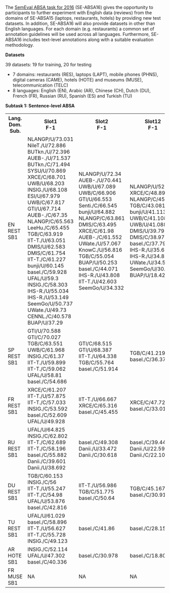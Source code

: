 The [SemEval ABSA task for 2016](http://alt.qcri.org/semeval2016/task5/) (SE-ABSA16) gives the opportunity to participants to further experiment with English data (reviews) from the domains of SE-ABSA15 (laptops, restaurants, hotels) by providing new test datasets. In addition, SE-ABSA16 will also provide datasets in other than English languages. For each domain (e.g. restaurants) a common set of annotation guidelines will be used across all languages. Furthermore, SE-ABSA16 includes text-level annotations along with a suitable evaluation methodology.

**Datasets**

39 datasets: 19 for training, 20 for testing

* 7 domains: restaurants (RES), laptops (LAPT), mobile phones (PHNS), digital cameras (CAME), hotels (HOTE) and museums (MUSE), telecommunication (TELC)
* 8 languages: English (EN), Arabic (AR), Chinese (CH), Dutch (DU), French (FR), Russian (RU), Spanish (ES) and Turkish (TU)

**Subtask 1: Sentence-level ABSA**

<table class="tg">
  <tr>
    <th class="tg-yw4l">Lang.<br>    Dom.<br>    Sub.</th>
    <th class="tg-yw4l">Slot1<br>    F-1</th>
    <th class="tg-yw4l">Slot2<br>    F-1</th>
    <th class="tg-yw4l">Slot12<br>    F-1</th>
    <th class="tg-yw4l">Slot3<br>    Acc.</th>
  </tr>
  <tr>
    <td class="tg-031e">EN<br>    REST<br>    SB1</td>
    <td class="tg-031e"> NLANGP/U/73.031 <br>     NileT./U/72.886 <br>     BUTkn./U/72.396 <br>     AUEB-./U/71.537 <br>     BUTkn./C/71.494 <br>     SYSU/U/70.869 <br>     XRCE/C/68.701 <br>     UWB/U/68.203 <br>     INSIG./U/68.108 <br>     ESI/U/67.979 <br>     UWB/C/67.817 <br>     GTI/U/67.714 <br>     AUEB-./C/67.35 <br>     NLANGP/C/65.563 <br>     LeeHu./C/65.455 <br>     TGB/C/63.919 <br>     IIT-T./U/63.051 <br>     DMIS/U/62.583 <br>     DMIS/C/61.754 <br>     IIT-T./C/61.227 <br>     bunji/U/60.145 <br>     basel./C/59.928 <br>     UFAL/U/59.3 <br>     INSIG./C/58.303 <br>     IHS-R./U/55.034 <br>     IHS-R./U/53.149 <br>     SeemGo/U/50.737 <br>     UWate./U/49.73 <br>     CENNL./C/40.578 <br>     BUAP/U/37.29 <br>    </td>
    <td class="tg-yw4l"> NLANGP/U/72.34 <br>     AUEB-./U/70.441 <br>     UWB/U/67.089 <br>     UWB/C/66.906 <br>     GTI/U/66.553 <br>     Senti./C/66.545 <br>     bunji/U/64.882 <br>     NLANGP/C/63.861 <br>     DMIS/C/63.495 <br>     XRCE/C/61.98 <br>     AUEB-./C/61.552 <br>     UWate./U/57.067 <br>     KnowC./U/56.816 <br>     TGB/C/55.054 <br>     BUAP/U/50.253 <br>     basel./C/44.071 <br>     IHS-R./U/43.808 <br>     IIT-T./U/42.603 <br>     SeemGo/U/34.332 <br>    </td>
    <td class="tg-yw4l"> NLANGP/U/52.607 <br>     XRCE/C/48.891 <br>     NLANGP/C/45.724 <br>     TGB/C/43.081 <br>     bunji/U/41.113 <br>     UWB/C/41.108 <br>     UWB/U/41.088 <br>     DMIS/U/39.796 <br>     DMIS/C/38.976 <br>     basel./C/37.795 <br>     IHS-R./U/35.608 <br>     IHS-R./U/34.864 <br>     UWate./U/34.536 <br>     SeemGo/U/30.667 <br>     BUAP/U/18.428 <br>    </td>
    <td class="tg-yw4l"> XRCE/C/88.126 <br>     IIT-T./U/86.729 <br>     NileT./U/85.448 <br>     IHS-R./U/83.935 <br>     ECNU/U/83.586 <br>     AUEB-./U/83.236 <br>     INSIG./U/82.072 <br>     UWB/C/81.839 <br>     UWB/U/81.723 <br>     SeemGo/C/81.141 <br>     bunji/U/81.024 <br>     TGB/C/80.908 <br>     ECNU/C/80.559 <br>     UWate./U/80.326 <br>     INSIG./C/80.21 <br>     DMIS/C/79.977 <br>     DMIS/U/79.627 <br>     IHS-R./U/78.696 <br>     Senti./U/78.114 <br>     LeeHu./C/78.114 <br>     basel./C/76.484 <br>     bunji/C/76.251 <br>     SeemGo/U/72.992 <br>     AKTSKI/U/71.711 <br>     COMMIT/C/70.547 <br>     SNLP/U/69.965 <br>     GTI/U/69.965 <br>     CENNL./C/63.912 <br>     BUAP/U/60.885 <br>    </td>
  </tr>
  <tr>
    <td class="tg-yw4l">SP<br>    REST<br>    SB1</td>
    <td class="tg-yw4l"> GTI/U/70.588 <br>     GTI/C/70.027 <br>     TGB/C/63.551 <br>     UWB/C/61.968 <br>     INSIG./C/61.37 <br>     IIT-T./U/59.899 <br>     IIT-T./C/59.062 <br>     UFAL/U/58.81 <br>     basel./C/54.686 <br>    </td>
    <td class="tg-yw4l"> GTI/C/68.515 <br>     GTI/U/68.387 <br>     IIT-T./U/64.338 <br>     TGB/C/55.764 <br>     basel./C/51.914 <br>    </td>
    <td class="tg-yw4l"> TGB/C/41.219 <br>     basel./C/36.379 <br>    </td>
    <td class="tg-yw4l"> IIT-T./U/83.582 <br>     TGB/C/82.09 <br>     UWB/C/81.343 <br>     INSIG./C/79.571 <br>     basel./C/77.799 <br>    </td>
  </tr>
  <tr>
    <td class="tg-yw4l">FR<br>    REST<br>    SB1</td>
    <td class="tg-yw4l"> XRCE/C/61.207 <br>     IIT-T./U/57.875 <br>     IIT-T./C/57.033 <br>     INSIG./C/53.592 <br>     basel./C/52.609 <br>     UFAL/U/49.928 <br>    </td>
    <td class="tg-yw4l"> IIT-T./U/66.667 <br>     XRCE/C/65.316 <br>     basel./C/45.455 <br>    </td>
    <td class="tg-yw4l"> XRCE/C/47.721 <br>     basel./C/33.017 <br>    </td>
    <td class="tg-yw4l"> XRCE/C/78.826 <br>     UWB/C/75.262 <br>     UWB/C/74.319 <br>     INSIG./C/73.166 <br>     IIT-T./U/72.222 <br>     basel./C/67.4 <br>    </td>
  </tr>
  <tr>
    <td class="tg-yw4l">RU<br>    REST<br>    SB1</td>
    <td class="tg-yw4l"> UFAL/U/64.825 <br>     INSIG./C/62.802 <br>     IIT-T./C/62.689 <br>     IIT-T./C/58.196 <br>     basel./C/55.882 <br>     Danii./C/39.601 <br>     Danii./U/38.692 <br>    </td>
    <td class="tg-yw4l"> basel./C/49.308 <br>     Danii./U/33.472 <br>     Danii./C/30.618 <br>    </td>
    <td class="tg-yw4l"> basel./C/39.441 <br>     Danii./U/22.591 <br>     Danii./C/22.107 <br>    </td>
    <td class="tg-yw4l"> MayAnd/U/77.923 <br>     INSIG./C/75.077 <br>     IIT-T./U/73.615 <br>     Danii./U/73.308 <br>     Danii./C/72.538 <br>     basel./C/71 <br>    </td>
  </tr>
  <tr>
    <td class="tg-yw4l">DU<br>    REST<br>    SB1</td>
    <td class="tg-yw4l"> TGB/C/60.153 <br>     INSIG./C/56 <br>     IIT-T./U/55.247 <br>     IIT-T./C/54.98 <br>     UFAL/U/53.876 <br>     basel./C/42.816 <br>    </td>
    <td class="tg-yw4l"> IIT-T./U/56.986 <br>     TGB/C/51.775 <br>     basel./C/50.64 <br>    </td>
    <td class="tg-yw4l"> TGB/C/45.167 <br>     basel./C/30.916 <br>    </td>
    <td class="tg-yw4l"> TGB/C/77.814 <br>     IIT-T./U/76.998 <br>     INSIG./C/75.041 <br>     basel./C/69.331 <br>    </td>
  </tr>
  <tr>
    <td class="tg-yw4l">TU<br>    REST<br>    SB1</td>
    <td class="tg-yw4l"> UFAL/U/61.029 <br>     basel./C/58.896 <br>     IIT-T./U/56.627 <br>     IIT-T./C/55.728 <br>     INSIG./C/49.123 <br>    </td>
    <td class="tg-yw4l"> basel./C/41.86 <br>    </td>
    <td class="tg-yw4l"> basel./C/28.152 <br>    </td>
    <td class="tg-yw4l"> IIT-T./U/84.277 <br>     INSIG./C/74.214 <br>     basel./C/72.327 <br>    </td>
  </tr>
  <tr>
    <td class="tg-yw4l">AR<br>    HOTE<br>    SB1</td>
    <td class="tg-yw4l"> INSIG./C/52.114 <br>     UFAL/U/47.302 <br>     basel./C/40.336 <br>    </td>
    <td class="tg-yw4l"> basel./C/30.978 <br>    </td>
    <td class="tg-yw4l"> basel./C/18.806 <br>    </td>
    <td class="tg-yw4l"> INSIG./C/82.719 <br>     IIT-T./U/81.72 <br>     basel./C/76.421 <br>    </td>
  </tr>
  <tr>
    <td class="tg-yw4l">FR<br>    MUSE<br>    SB1</td>
    <td class="tg-yw4l">NA</td>
    <td class="tg-yw4l">NA</td>
    <td class="tg-yw4l">NA</td>
    <td class="tg-yw4l">NA</td>
  </tr>
</table>



